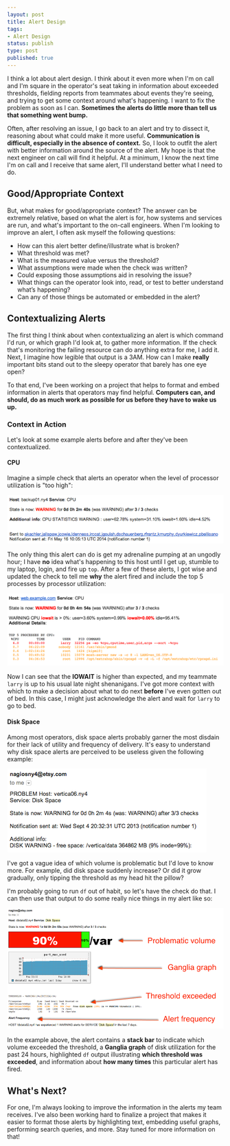 ```yaml
---
layout: post
title: Alert Design
tags:
- Alert Design
status: publish
type: post
published: true
---
```


I think a lot about alert design. I think about it even more when I'm on call and I'm square in the operator's seat
taking in information about exceeded thresholds, fielding reports from teammates about events they're seeing,
and trying to get some context around what's happening. I want to fix the problem as soon as I can. **Sometimes the
alerts do little more than tell us that something went bump.**

Often, after resolving an issue, I go back to an alert and try to dissect it, reasoning about what could make it
more useful.  **Communication is difficult, especially in the absence of context.**  So, I look to outfit the alert
with better information around the source of the alert. My hope is that the next engineer on call will find it
helpful. At a minimum, I know the next time I'm on call and I receive that same alert, I'll understand better
what I need to do.

## Good/Appropriate Context

But, what makes for good/appropriate context?  The answer can be extremely relative, based on what the alert is
for, how systems and services are run, and what's important to the on-call engineers.  When I'm looking to improve
    an alert, I often ask myself the following questions:

* How can this alert better define/illustrate what is broken?
 * What threshold was met?
 * What is the measured value versus the threshold?
* What assumptions were made when the check was written?
 * Could exposing those assumptions aid in resolving the issue?
* What things can the operator look into, read, or test to better understand what’s happening?
 * Can any of those things be automated or embedded in the alert?

## Contextualizing Alerts

The first thing I think about when contextualizing an alert is which command I'd run, or which graph I'd look at, to
gather more information.  If the check that's monitoring the failing resource can do anything extra for me, I add it.
Next, I imagine how legible that output is a 3AM.  How can I make **really** important bits stand out to the
sleepy operator that barely has one eye open?

To that end, I've been working on a project that helps to format and embed information in alerts that operators
may find helpful. **Computers can, and should, do as much work as possible for us before they
have to wake us up.**

### Context in Action

Let's look at some example alerts before and after they've been contextualized.

#### CPU

Imagine a simple check that alerts an operator when the level of processor utilization is "too high":

![cpu_no_context](/images/cpu_no_context.png)

The only thing this alert can do is get my adrenaline pumping at an ungodly hour; I have **no** idea what's happening
to this host until I get up, stumble to my laptop, login, and fire up ``top``.  After a few of these alerts, I got
wise and updated the check to tell me **why** the alert fired and include the top 5 processes by processor utilization:

![cpu_with_context](/images/cpu_with_context.png)

Now I can see that the **IOWAIT** is higher than expected, and my teammate ``larry`` is up to his usual late night
shenanigans. I've got more context with which to make a decision about what to do next **before** I've even gotten
out of bed. In this case, I might just acknowledge the alert and wait for ``larry`` to go to bed.

#### Disk Space

Among most operators, disk space alerts probably garner the most disdain for their lack of utility and frequency of
delivery. It's easy to understand why disk space alerts are perceived to be useless given the following example:

![disk_space_no_context](/images/disk_space_no_context.png)

I've got a vague idea of which volume is problematic but I'd love to know more. For example, did disk space suddenly
increase? Or did it grow gradually, only tipping the threshold as my head hit the pillow?

I'm probably going to run ``df`` out of habit, so let's have the check do that. I can then use that output to do some
really nice things in my alert like so:

![disk_space_with_context](/images/disk_space_with_context.png)

In the example above, the alert contains a **stack bar** to indicate which volume exceeded the threshold, a
**Ganglia graph** of disk utilization for the past 24 hours, highlighted ``df`` output illustrating **which threshold
was exceeded**, and information about **how many times** this particular alert has fired.

## What's Next?

For one, I'm always looking to improve the information in the alerts my team receives.  I've also been working
hard to finalize a project that makes it easier to format those alerts by highlighting text, embedding useful graphs,
performing search queries, and more.  Stay tuned for more information on that!

